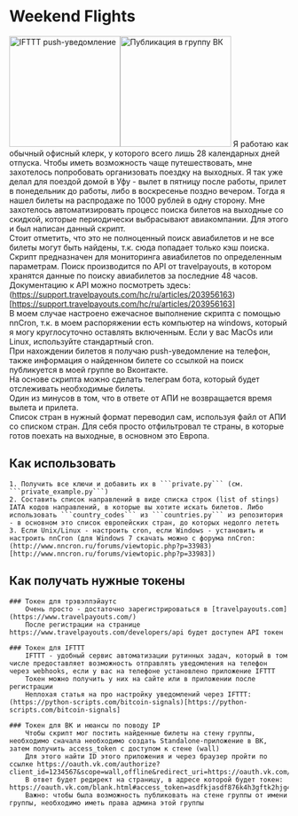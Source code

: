 # Weekend Flights
<img src="https://pp.userapi.com/c848620/v848620142/121ae1/Qgv91N9QSHI.jpg" alt="IFTTT push-уведомление" width="200"/><img src="https://pp.userapi.com/c847219/v847219142/1a1f69/NgD6-0dJyrU.jpg" alt="Публикация в группу ВК" width="200"/>
	Я работаю как обычный офисный клерк, у которого всего лишь 28 календарных дней отпуска. Чтобы иметь возможность чаще путешествовать, мне захотелось попробовать организовать поездку на выходных. Я так уже делал для поездой домой в Уфу - вылет в пятницу после работы, прилет в понедельник до работы, либо в воскресенье поздно вечером. Тогда я нашел билеты на распродаже по 1000 рублей в одну сторону. Мне захотелось автоматизировать процесс поиска билетов на выходные со скидкой, которые периодически выбрасывают авиакомпании. Для этого и был написан данный скрипт.  
	Стоит отметить, что это не полноценный поиск авиабилетов и не все билеты могут быть найдены, т.к. сюда попадает только кэш поиска.  
	Скрипт предназначен для мониторинга авиабилетов по определенным параметрам. Поиск производится по API от travelpayouts, в котором хранятся данные по поиску авиабилетов за последние 48 часов. Документацию к API можно посмотреть здесь: (https://support.travelpayouts.com/hc/ru/articles/203956163)[https://support.travelpayouts.com/hc/ru/articles/203956163]  
	В моем случае настроено ежечасное выполнение скрипта с помощью nnCron, т.к. в моем распоряжении есть компьютер на windows, который я могу круглосуточно оставлять включенным. Если у вас MacOs или Linux, используйте стандартный cron.  
	При нахождении билетов я получаю push-уведомление на телефон, также информация о найденном билете со ссылкой на поиск публикуется в моей группе во Вконтакте.  
	На основе скрипта можно сделать телеграм бота, который будет отслеживать необходимые билеты.  
	Один из минусов в том, что в ответе от АПИ не возвращается время вылета и прилета.  
	Список стран в нужный формат переводил сам, используя файл от АПИ со списком стран. Для себя просто отфильтровал те страны, в которые готов поехать на выходные, в основном это Европа.  

## Как использовать
	1. Получить все ключи и добавить их в ```private.py``` (см. ```private_example.py```)  
	2. Составить список направлений в виде списка строк (list of stings) IATA кодов направлений, в которые вы хотите искать билетов. Либо использовать ```country_codes``` из ```countries.py``` из репозитория - в основном это список европейских стран, до которых недолго лететь  
	3. Если Unix/Linux - настроить cron, если Windows - установить и настроить nnCron (для Windows 7 скачать можно с форума nnCron: (http://www.nncron.ru/forums/viewtopic.php?p=33983)[http://www.nncron.ru/forums/viewtopic.php?p=33983])

## Как получать нужные токены
	### Токен для трэвэлпэйаутс
		Очень просто - достаточно зарегистрироваться в [travelpayouts.com](https://www.travelpayouts.com/)  
		После регистрации на странице https://www.travelpayouts.com/developers/api будет доступен API токен  

	### Токен для IFTTT
		IFTTT - удобный сервис автоматизации рутинных задач, который в том числе предоставляет возможность отправлять уведомления на телефон через webhooks, если у вас на телефоне установлено приложение IFTTT  
		Токен можно получить у них на сайте или в приложении после регистрации  
		Неплохая статья на про настройку уведомлений через IFTTT: (https://python-scripts.com/bitcoin-signals)[https://python-scripts.com/bitcoin-signals]

	### Токен для ВК и нюансы по поводу IP
		Чтобы скрипт мог постить найденные билеты на стену группы, необходимо сначала необходимо создать Standalone-приложение в ВК, затем получить access_token с доступом к стене (wall)  
		Для этого найти ID этого приложения и через браузер пройти по ссылке https://oauth.vk.com/authorize?client_id=1234567&scope=wall,offline&redirect_uri=https://oauth.vk.com/blank.html&response_type=token  
		В ответ будет редирект на страницу, в адресе которой будет токен: https://oauth.vk.com/blank.html#access_token=asdfkjasdf876k4h3gftk2hjg4bnvf2ggk3hkj3hgj2hkjh35hb2j3hgj4bnh4g3n4bh3g4bn&expires_in=0&user_id=9876543  
		Важно: чтобы была возможность публиковать на стене группы от имени группы, необходимо иметь права админа этой группы

<!--
Описать, что у меня в private.py - какие ключи нужно получить

Как запустить для теста

Описать, что делает каждая функция, можно кратко, т.к. еще может все поменяться

Как настроить nnCron
	нюансы с логами - надо указывать полный путь от диска С
	с путями до папок, которые содержали русские имена, возникали проблемы, поэтому я сделал папку со скриптом на самом диске С
	nnCron для Windows 7 можно скачать по ссылке в этой ветке форума http://www.nncron.ru/forums/viewtopic.php?p=33983
	чтобы сделать задание, необходимо нажать правой кнопкой на иконку запущенной программы (обычно она в трее), 
	далее New Task, откроется окно
	чтобы настроить ежечасное выполнение скрипта, ...
	галочка active 
	далее на вкладке необходимо выбрать "Run application or open document"
-->

